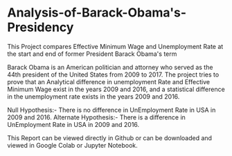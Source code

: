 # Analysis-of-Barack-Obama's-Presidency
This Project compares Effective Minimum Wage and Unemployment Rate at the start and end of former President Barack Obama's term

Barack Obama is an American politician and attorney who served as the 44th president of the United States from 2009 to 2017. The project tries to prove that an Analytical difference in unemployment Rate and Effective Minimum Wage exist in the years 2009 and 2016, and a statistical difference in the unemployment rate exists in the years 2009 and 2016. 

Null Hypothesis:- There is no difference in UnEmployment Rate in USA in 2009 and 2016.
Alternate Hypothesis:- There is a difference in UnEmployment Rate in USA in 2009 and 2016.

This Report can be viewed directly in Github or can be downloaded and viewed in Google Colab or Jupyter Notebook.


